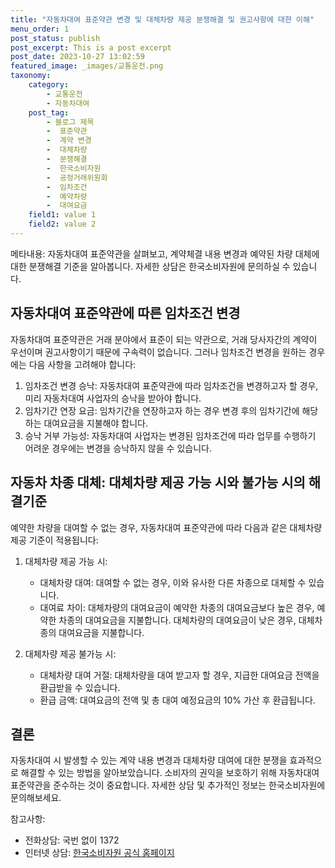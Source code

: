 ```yaml
---
title: "자동차대여 표준약관 변경 및 대체차량 제공 분쟁해결 및 권고사항에 대한 이해"
menu_order: 1
post_status: publish
post_excerpt: This is a post excerpt
post_date: 2023-10-27 13:02:59
featured_image: _images/교통운전.png
taxonomy:
    category:
        - 교통운전
        - 자동차대여
    post_tag:
        - 블로그 제목
        -  표준약관
        -  계약 변경
        -  대체차량
        -  분쟁해결
        -  한국소비자원
        -  공정거래위원회
        -  임차조건
        -  예약차량
        -  대여요금
    field1: value 1
    field2: value 2
---
```



메타내용: 자동차대여 표준약관을 살펴보고, 계약체결 내용 변경과 예약된 차량 대체에 대한 분쟁해결 기준을 알아봅니다. 자세한 상담은 한국소비자원에 문의하실 수 있습니다.

## 자동차대여 표준약관에 따른 임차조건 변경

자동차대여 표준약관은 거래 분야에서 표준이 되는 약관으로, 거래 당사자간의 계약이 우선이며 권고사항이기 때문에 구속력이 없습니다. 그러나 임차조건 변경을 원하는 경우에는 다음 사항을 고려해야 합니다:

1. 임차조건 변경 승낙: 자동차대여 표준약관에 따라 임차조건을 변경하고자 할 경우, 미리 자동차대여 사업자의 승낙을 받아야 합니다.
2. 임차기간 연장 요금: 임차기간을 연장하고자 하는 경우 변경 후의 임차기간에 해당하는 대여요금을 지불해야 합니다.
3. 승낙 거부 가능성: 자동차대여 사업자는 변경된 임차조건에 따라 업무를 수행하기 어려운 경우에는 변경을 승낙하지 않을 수 있습니다.

## 자동차 차종 대체: 대체차량 제공 가능 시와 불가능 시의 해결기준

예약한 차량을 대여할 수 없는 경우, 자동차대여 표준약관에 따라 다음과 같은 대체차량 제공 기준이 적용됩니다:

1. 대체차량 제공 가능 시:
   - 대체차량 대여: 대여할 수 없는 경우, 이와 유사한 다른 차종으로 대체할 수 있습니다.
   - 대여료 차이: 대체차량의 대여요금이 예약한 차종의 대여요금보다 높은 경우, 예약한 차종의 대여요금을 지불합니다. 대체차량의 대여요금이 낮은 경우, 대체차종의 대여요금을 지불합니다.

2. 대체차량 제공 불가능 시:
   - 대체차량 대여 거절: 대체차량을 대여 받고자 할 경우, 지급한 대여요금 전액을 환급받을 수 있습니다.
   - 환급 금액: 대여요금의 전액 및 총 대여 예정요금의 10% 가산 후 환급됩니다.

## 결론

자동차대여 시 발생할 수 있는 계약 내용 변경과 대체차량 대여에 대한 분쟁을 효과적으로 해결할 수 있는 방법을 알아보았습니다. 소비자의 권익을 보호하기 위해 자동차대여 표준약관을 준수하는 것이 중요합니다. 자세한 상담 및 추가적인 정보는 한국소비자원에 문의해보세요.

참고사항:
- 전화상담: 국번 없이 1372
- 인터넷 상담: [한국소비자원 공식 홈페이지](http://www.ccn.go.kr)

